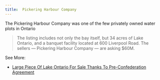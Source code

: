 ```yaml
---
title:  Pickering Harbour Company
---
```


The Pickering Harbour Company was one of the few privately owned water plots in Ontario

> The listing includes not only the bay itself, but 34 acres of Lake Ontario, and a banquet facility located at 600 Liverpool Road. The sellers — Pickering Harbour Company — are asking $60M.

See More:  
- [Large Piece Of Lake Ontario For Sale Thanks To Pre-Confederation Agreement](https://storeys.com/lake-ontario-for-sale-600-liverpool-pickering/)  